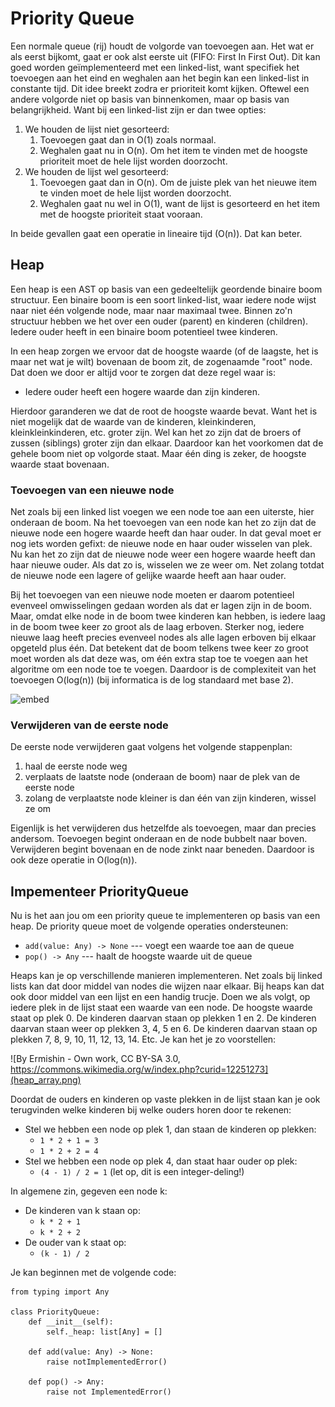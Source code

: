 # Priority Queue

Een normale queue (rij) houdt de volgorde van toevoegen aan. Het wat er als eerst bijkomt, gaat er ook alst eerste uit (FIFO: First In First Out). Dit kan goed worden geïmplementeerd met een linked-list, want specifiek het toevoegen aan het eind en weghalen aan het begin kan een linked-list in constante tijd. Dit idee breekt zodra er prioriteit komt kijken. Oftewel een andere volgorde niet op basis van binnenkomen, maar op basis van belangrijkheid. Want bij een linked-list zijn er dan twee opties:

1. We houden de lijst niet gesorteerd:
    1. Toevoegen gaat dan in O(1) zoals normaal.
    2. Weghalen gaat nu in O(n). Om het item te vinden met de hoogste prioriteit moet de hele lijst worden doorzocht.
2. We houden de lijst wel gesorteerd:
    1. Toevoegen gaat dan in O(n). Om de juiste plek van het nieuwe item te vinden moet de hele lijst worden doorzocht.
    2. Weghalen gaat nu wel in O(1), want de lijst is gesorteerd en het item met de hoogste prioriteit staat vooraan.

In beide gevallen gaat een operatie in lineaire tijd (O(n)). Dat kan beter.

## Heap

Een heap is een AST op basis van een gedeeltelijk geordende binaire boom structuur. Een binaire boom is een soort linked-list, waar iedere node wijst naar niet één volgende node, maar naar maximaal twee. Binnen zo'n structuur hebben we het over een ouder (parent) en kinderen (children). Iedere ouder heeft in een binaire boom potentieel twee kinderen.

In een heap zorgen we ervoor dat de hoogste waarde (of de laagste, het is maar net wat je wilt) bovenaan de boom zit, de zogenaamde "root" node. Dat doen we door er altijd voor te zorgen dat deze regel waar is:

- Iedere ouder heeft een hogere waarde dan zijn kinderen.

Hierdoor garanderen we dat de root de hoogste waarde bevat. Want het is niet mogelijk dat de waarde van de kinderen, kleinkinderen, kleinkleinkinderen, etc. groter zijn. Wel kan het zo zijn dat de broers of zussen (siblings) groter zijn dan elkaar. Daardoor kan het voorkomen dat de gehele boom niet op volgorde staat. Maar één ding is zeker, de hoogste waarde staat bovenaan.

### Toevoegen van een nieuwe node

Net zoals bij een linked list voegen we een node toe aan een uiterste, hier onderaan de boom. Na het toevoegen van een node kan het zo zijn dat de nieuwe node een hogere waarde heeft dan haar ouder. In dat geval moet er nog iets worden gefixt: de nieuwe node en haar ouder wisselen van plek. Nu kan het zo zijn dat de nieuwe node weer een hogere waarde heeft dan haar nieuwe ouder. Als dat zo is, wisselen we ze weer om. Net zolang totdat de nieuwe node een lagere of gelijke waarde heeft aan haar ouder.

Bij het toevoegen van een nieuwe node moeten er daarom potentieel evenveel omwisselingen gedaan worden als dat er lagen zijn in de boom. Maar, omdat elke node in de boom twee kinderen kan hebben, is iedere laag in de boom twee keer zo groot als de laag erboven. Sterker nog, iedere nieuwe laag heeft precies evenveel nodes als alle lagen erboven bij elkaar opgeteld plus één. Dat betekent dat de boom telkens twee keer zo groot moet worden als dat deze was, om één extra stap toe te voegen aan het algoritme om een node toe te voegen. Daardoor is de complexiteit van het toevoegen O(log(n)) (bij informatica is de log standaard met base 2).

![embed](https://api.eu.kaltura.com/p/120/sp/12000/embedIframeJs/uiconf_id/23449960/partner_id/120?iframeembed=true&playerId=kaltura_player&entry_id=0_0qsdfv5y&flashvars[streamerType]=auto&amp;flashvars[localizationCode]=en_US&amp;flashvars[sideBarContainer.plugin]=true&amp;flashvars[sideBarContainer.position]=left&amp;flashvars[sideBarContainer.clickToClose]=true&amp;flashvars[chapters.plugin]=true&amp;flashvars[chapters.layout]=vertical&amp;flashvars[chapters.thumbnailRotator]=false&amp;flashvars[streamSelector.plugin]=true&amp;flashvars[EmbedPlayer.SpinnerTarget]=videoHolder&amp;flashvars[dualScreen.plugin]=true&amp;flashvars[hotspots.plugin]=1&amp;flashvars[Kaltura.addCrossoriginToIframe]=true&amp;&wid=0_13ax2aki)

### Verwijderen van de eerste node

De eerste node verwijderen gaat volgens het volgende stappenplan:

1. haal de eerste node weg
2. verplaats de laatste node (onderaan de boom) naar de plek van de eerste node
3. zolang de verplaatste node kleiner is dan één van zijn kinderen, wissel ze om

Eigenlijk is het verwijderen dus hetzelfde als toevoegen, maar dan precies andersom. Toevoegen begint onderaan en de node bubbelt naar boven. Verwijderen begint bovenaan en de node zinkt naar beneden. Daardoor is ook deze operatie in O(log(n)).

## Impementeer PriorityQueue

Nu is het aan jou om een priority queue te implementeren op basis van een heap. De priority queue moet de volgende operaties ondersteunen:

- `add(value: Any) -> None` --- voegt een waarde toe aan de queue
- `pop() -> Any` --- haalt de hoogste waarde uit de queue

Heaps kan je op verschillende manieren implementeren. Net zoals bij linked lists kan dat door middel van nodes die wijzen naar elkaar. Bij heaps kan dat ook door middel van een lijst en een handig trucje. Doen we als volgt, op iedere plek in de lijst staat een waarde van een node. De hoogste waarde staat op plek 0. De kinderen daarvan staan op plekken 1 en 2. De kinderen daarvan staan weer op plekken 3, 4, 5 en 6. De kinderen daarvan staan op plekken 7, 8, 9, 10, 11, 12, 13, 14. Etc. Je kan het je zo voorstellen:

![By Ermishin - Own work, CC BY-SA 3.0, https://commons.wikimedia.org/w/index.php?curid=12251273](heap_array.png)

Doordat de ouders en kinderen op vaste plekken in de lijst staan kan je ook terugvinden welke kinderen bij welke ouders horen door te rekenen:

* Stel we hebben een node op plek 1, dan staan de kinderen op plekken:
    * `1 * 2 + 1 = 3`
    * `1 * 2 + 2 = 4`
* Stel we hebben een node op plek 4, dan staat haar ouder op plek:
    * `(4 - 1) / 2 = 1` (let op, dit is een integer-deling!)

In algemene zin, gegeven een node k:

* De kinderen van k staan op:
    * `k * 2 + 1`
    * `k * 2 + 2`
* De ouder van k staat op:
    * `(k - 1) / 2`

Je kan beginnen met de volgende code:

    from typing import Any

    class PriorityQueue:
        def __init__(self):
            self._heap: list[Any] = []

        def add(value: Any) -> None:
            raise notImplementedError()

        def pop() -> Any:
            raise not ImplementedError()